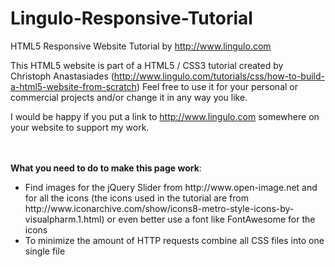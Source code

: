 Lingulo-Responsive-Tutorial
===========================

HTML5 Responsive Website Tutorial by http://www.lingulo.com

This HTML5 website is part of a HTML5 / CSS3 tutorial created by Christoph Anastasiades (http://www.lingulo.com/tutorials/css/how-to-build-a-html5-website-from-scratch)
Feel free to use it for your personal or commercial projects and/or change it in any way you like.

I would be happy if you put a link to http://www.lingulo.com somewhere on your website to support my work.




<br/><br/>
<b>What you need to do to make this page work</b>:
<ul>
<li>Find images for the jQuery Slider from http://www.open-image.net and for all the icons (the icons used in the tutorial are from http://www.iconarchive.com/show/icons8-metro-style-icons-by-visualpharm.1.html) or even better use a font like FontAwesome for the icons</li>
<li>To minimize the amount of HTTP requests combine all CSS files into one single file</li></ul>
